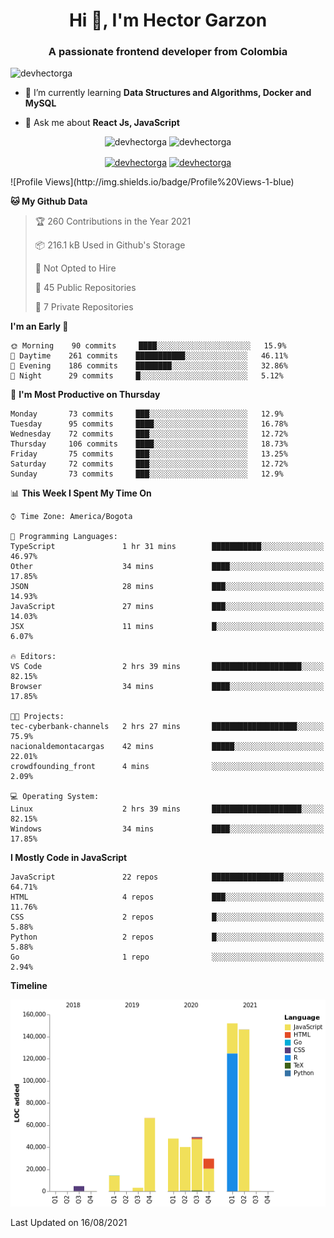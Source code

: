 <h1 align="center">Hi 👋, I'm Hector Garzon</h1>
<h3 align="center">A passionate frontend developer from Colombia</h3>

<p align="left"> <img src="https://komarev.com/ghpvc/?username=devhectorga" alt="devhectorga" /> </p>

- 🌱 I’m currently learning **Data Structures and Algorithms, Docker and MySQL**

- 💬 Ask me about **React Js, JavaScript**

<p align="center"> <img src="https://github-readme-stats.vercel.app/api?username=devhectorga&count_private=true&show_icons=true" alt="devhectorga" /> <img src="https://github-readme-stats.vercel.app/api/top-langs/?username=devhectorga&layout=compact" alt="devhectorga" /></p>

<p align="center">
<a href="https://twitter.com/devhectorga" target="blank"><img align="center" src="https://cdn.jsdelivr.net/npm/simple-icons@3.0.1/icons/twitter.svg" alt="devhectorga" height="20" width="20" /></a>
<a href="https://linkedin.com/in/devhectorga" target="blank"><img align="center" src="https://cdn.jsdelivr.net/npm/simple-icons@3.0.1/icons/linkedin.svg" alt="devhectorga" height="20" width="20" /></a>
</p>
<!--START_SECTION:waka-->
![Profile Views](http://img.shields.io/badge/Profile%20Views-1-blue)

**🐱 My Github Data** 

> 🏆 260 Contributions in the Year 2021
 > 
> 📦 216.1 kB Used in Github's Storage 
 > 
> 🚫 Not Opted to Hire
 > 
> 📜 45 Public Repositories 
 > 
> 🔑 7 Private Repositories  
 > 
**I'm an Early 🐤** 

```text
🌞 Morning    90 commits     ████░░░░░░░░░░░░░░░░░░░░░   15.9% 
🌆 Daytime    261 commits    ███████████░░░░░░░░░░░░░░   46.11% 
🌃 Evening    186 commits    ████████░░░░░░░░░░░░░░░░░   32.86% 
🌙 Night      29 commits     █░░░░░░░░░░░░░░░░░░░░░░░░   5.12%

```
📅 **I'm Most Productive on Thursday** 

```text
Monday       73 commits     ███░░░░░░░░░░░░░░░░░░░░░░   12.9% 
Tuesday      95 commits     ████░░░░░░░░░░░░░░░░░░░░░   16.78% 
Wednesday    72 commits     ███░░░░░░░░░░░░░░░░░░░░░░   12.72% 
Thursday     106 commits    ████░░░░░░░░░░░░░░░░░░░░░   18.73% 
Friday       75 commits     ███░░░░░░░░░░░░░░░░░░░░░░   13.25% 
Saturday     72 commits     ███░░░░░░░░░░░░░░░░░░░░░░   12.72% 
Sunday       73 commits     ███░░░░░░░░░░░░░░░░░░░░░░   12.9%

```


📊 **This Week I Spent My Time On** 

```text
⌚︎ Time Zone: America/Bogota

💬 Programming Languages: 
TypeScript               1 hr 31 mins        ███████████░░░░░░░░░░░░░░   46.97% 
Other                    34 mins             ████░░░░░░░░░░░░░░░░░░░░░   17.85% 
JSON                     28 mins             ███░░░░░░░░░░░░░░░░░░░░░░   14.93% 
JavaScript               27 mins             ███░░░░░░░░░░░░░░░░░░░░░░   14.03% 
JSX                      11 mins             █░░░░░░░░░░░░░░░░░░░░░░░░   6.07%

🔥 Editors: 
VS Code                  2 hrs 39 mins       ████████████████████░░░░░   82.15% 
Browser                  34 mins             ████░░░░░░░░░░░░░░░░░░░░░   17.85%

🐱‍💻 Projects: 
tec-cyberbank-channels   2 hrs 27 mins       ███████████████████░░░░░░   75.9% 
nacionaldemontacargas    42 mins             █████░░░░░░░░░░░░░░░░░░░░   22.01% 
crowdfounding_front      4 mins              ░░░░░░░░░░░░░░░░░░░░░░░░░   2.09%

💻 Operating System: 
Linux                    2 hrs 39 mins       ████████████████████░░░░░   82.15% 
Windows                  34 mins             ████░░░░░░░░░░░░░░░░░░░░░   17.85%

```

**I Mostly Code in JavaScript** 

```text
JavaScript               22 repos            ████████████████░░░░░░░░░   64.71% 
HTML                     4 repos             ███░░░░░░░░░░░░░░░░░░░░░░   11.76% 
CSS                      2 repos             █░░░░░░░░░░░░░░░░░░░░░░░░   5.88% 
Python                   2 repos             █░░░░░░░░░░░░░░░░░░░░░░░░   5.88% 
Go                       1 repo              ░░░░░░░░░░░░░░░░░░░░░░░░░   2.94%

```


**Timeline**

![Chart not found](https://raw.githubusercontent.com/devHectorGa/devHectorGa/master/charts/bar_graph.png) 


 Last Updated on 16/08/2021
<!--END_SECTION:waka-->
